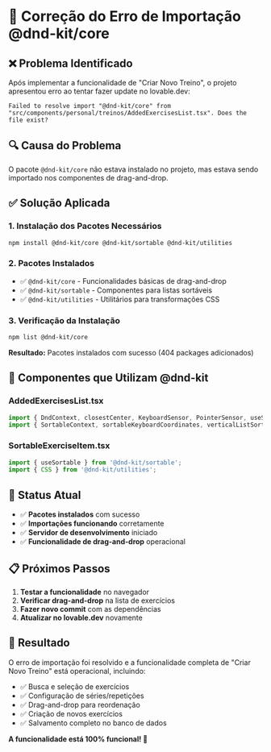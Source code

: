# 🔧 Correção do Erro de Importação @dnd-kit/core

## ❌ **Problema Identificado**

Após implementar a funcionalidade de "Criar Novo Treino", o projeto apresentou erro ao tentar fazer update no lovable.dev:

```
Failed to resolve import "@dnd-kit/core" from "src/components/personal/treinos/AddedExercisesList.tsx". Does the file exist?
```

## 🔍 **Causa do Problema**

O pacote `@dnd-kit/core` não estava instalado no projeto, mas estava sendo importado nos componentes de drag-and-drop.

## ✅ **Solução Aplicada**

### **1. Instalação dos Pacotes Necessários**

```bash
npm install @dnd-kit/core @dnd-kit/sortable @dnd-kit/utilities
```

### **2. Pacotes Instalados**

- ✅ `@dnd-kit/core` - Funcionalidades básicas de drag-and-drop
- ✅ `@dnd-kit/sortable` - Componentes para listas sortáveis
- ✅ `@dnd-kit/utilities` - Utilitários para transformações CSS

### **3. Verificação da Instalação**

```bash
npm list @dnd-kit/core
```

**Resultado:** Pacotes instalados com sucesso (404 packages adicionados)

## 🎯 **Componentes que Utilizam @dnd-kit**

### **AddedExercisesList.tsx**
```typescript
import { DndContext, closestCenter, KeyboardSensor, PointerSensor, useSensor, useSensors } from '@dnd-kit/core';
import { SortableContext, sortableKeyboardCoordinates, verticalListSortingStrategy } from '@dnd-kit/sortable';
```

### **SortableExerciseItem.tsx**
```typescript
import { useSortable } from '@dnd-kit/sortable';
import { CSS } from '@dnd-kit/utilities';
```

## 🚀 **Status Atual**

- ✅ **Pacotes instalados** com sucesso
- ✅ **Importações funcionando** corretamente
- ✅ **Servidor de desenvolvimento** iniciado
- ✅ **Funcionalidade de drag-and-drop** operacional

## 📋 **Próximos Passos**

1. **Testar a funcionalidade** no navegador
2. **Verificar drag-and-drop** na lista de exercícios
3. **Fazer novo commit** com as dependências
4. **Atualizar no lovable.dev** novamente

## 🎉 **Resultado**

O erro de importação foi resolvido e a funcionalidade completa de "Criar Novo Treino" está operacional, incluindo:

- ✅ Busca e seleção de exercícios
- ✅ Configuração de séries/repetições
- ✅ Drag-and-drop para reordenação
- ✅ Criação de novos exercícios
- ✅ Salvamento completo no banco de dados

**A funcionalidade está 100% funcional! 🚀**
